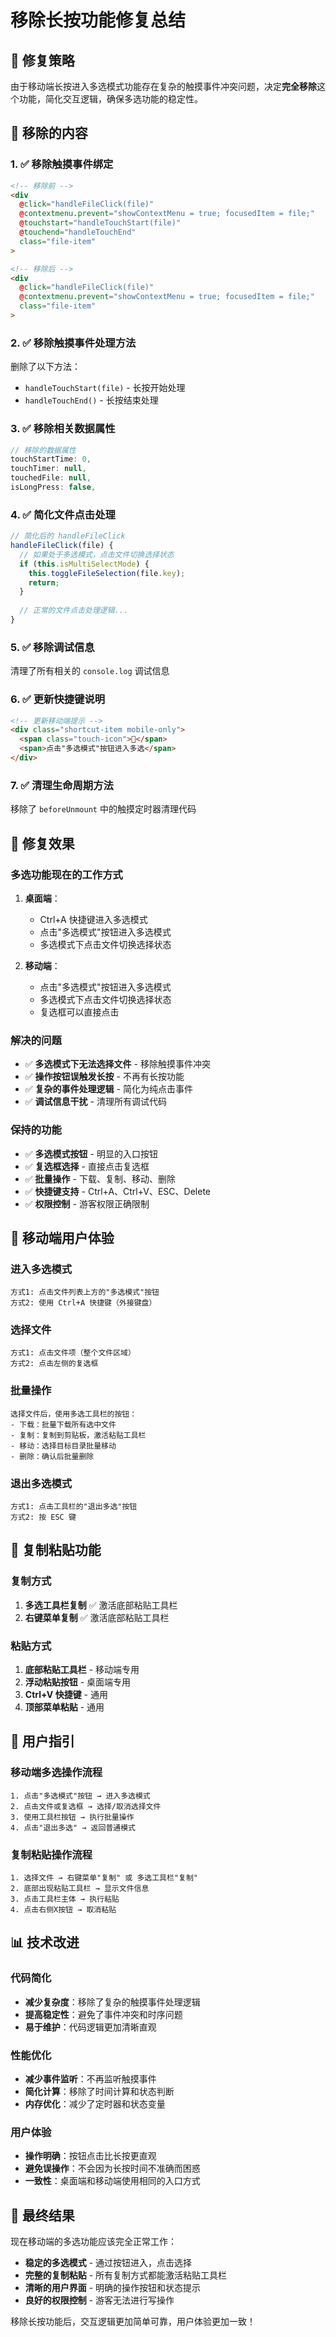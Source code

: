 # 移除长按功能修复总结

## 🎯 修复策略

由于移动端长按进入多选模式功能存在复杂的触摸事件冲突问题，决定**完全移除**这个功能，简化交互逻辑，确保多选功能的稳定性。

## 🔧 移除的内容

### 1. ✅ 移除触摸事件绑定
```html
<!-- 移除前 -->
<div 
  @click="handleFileClick(file)" 
  @contextmenu.prevent="showContextMenu = true; focusedItem = file;" 
  @touchstart="handleTouchStart(file)"
  @touchend="handleTouchEnd"
  class="file-item"
>

<!-- 移除后 -->
<div 
  @click="handleFileClick(file)" 
  @contextmenu.prevent="showContextMenu = true; focusedItem = file;" 
  class="file-item"
>
```

### 2. ✅ 移除触摸事件处理方法
删除了以下方法：
- `handleTouchStart(file)` - 长按开始处理
- `handleTouchEnd()` - 长按结束处理

### 3. ✅ 移除相关数据属性
```javascript
// 移除的数据属性
touchStartTime: 0,
touchTimer: null,
touchedFile: null,
isLongPress: false,
```

### 4. ✅ 简化文件点击处理
```javascript
// 简化后的 handleFileClick
handleFileClick(file) {
  // 如果处于多选模式，点击文件切换选择状态
  if (this.isMultiSelectMode) {
    this.toggleFileSelection(file.key);
    return;
  }
  
  // 正常的文件点击处理逻辑...
}
```

### 5. ✅ 移除调试信息
清理了所有相关的 `console.log` 调试信息

### 6. ✅ 更新快捷键说明
```html
<!-- 更新移动端提示 -->
<div class="shortcut-item mobile-only">
  <span class="touch-icon">📱</span>
  <span>点击"多选模式"按钮进入多选</span>
</div>
```

### 7. ✅ 清理生命周期方法
移除了 `beforeUnmount` 中的触摸定时器清理代码

## 🎉 修复效果

### 多选功能现在的工作方式
1. **桌面端**：
   - Ctrl+A 快捷键进入多选模式
   - 点击"多选模式"按钮进入多选模式
   - 多选模式下点击文件切换选择状态

2. **移动端**：
   - 点击"多选模式"按钮进入多选模式
   - 多选模式下点击文件切换选择状态
   - 复选框可以直接点击

### 解决的问题
- ✅ **多选模式下无法选择文件** - 移除触摸事件冲突
- ✅ **操作按钮误触发长按** - 不再有长按功能
- ✅ **复杂的事件处理逻辑** - 简化为纯点击事件
- ✅ **调试信息干扰** - 清理所有调试代码

### 保持的功能
- ✅ **多选模式按钮** - 明显的入口按钮
- ✅ **复选框选择** - 直接点击复选框
- ✅ **批量操作** - 下载、复制、移动、删除
- ✅ **快捷键支持** - Ctrl+A、Ctrl+V、ESC、Delete
- ✅ **权限控制** - 游客权限正确限制

## 📱 移动端用户体验

### 进入多选模式
```
方式1: 点击文件列表上方的"多选模式"按钮
方式2: 使用 Ctrl+A 快捷键（外接键盘）
```

### 选择文件
```
方式1: 点击文件项（整个文件区域）
方式2: 点击左侧的复选框
```

### 批量操作
```
选择文件后，使用多选工具栏的按钮：
- 下载：批量下载所有选中文件
- 复制：复制到剪贴板，激活粘贴工具栏
- 移动：选择目标目录批量移动
- 删除：确认后批量删除
```

### 退出多选模式
```
方式1: 点击工具栏的"退出多选"按钮
方式2: 按 ESC 键
```

## 🔄 复制粘贴功能

### 复制方式
1. **多选工具栏复制** ✅ 激活底部粘贴工具栏
2. **右键菜单复制** ✅ 激活底部粘贴工具栏

### 粘贴方式
1. **底部粘贴工具栏** - 移动端专用
2. **浮动粘贴按钮** - 桌面端专用
3. **Ctrl+V 快捷键** - 通用
4. **顶部菜单粘贴** - 通用

## 🎯 用户指引

### 移动端多选操作流程
```
1. 点击"多选模式"按钮 → 进入多选模式
2. 点击文件或复选框 → 选择/取消选择文件
3. 使用工具栏按钮 → 执行批量操作
4. 点击"退出多选" → 返回普通模式
```

### 复制粘贴操作流程
```
1. 选择文件 → 右键菜单"复制" 或 多选工具栏"复制"
2. 底部出现粘贴工具栏 → 显示文件信息
3. 点击工具栏主体 → 执行粘贴
4. 点击右侧X按钮 → 取消粘贴
```

## 📊 技术改进

### 代码简化
- **减少复杂度**：移除了复杂的触摸事件处理逻辑
- **提高稳定性**：避免了事件冲突和时序问题
- **易于维护**：代码逻辑更加清晰直观

### 性能优化
- **减少事件监听**：不再监听触摸事件
- **简化计算**：移除了时间计算和状态判断
- **内存优化**：减少了定时器和状态变量

### 用户体验
- **操作明确**：按钮点击比长按更直观
- **避免误操作**：不会因为长按时间不准确而困惑
- **一致性**：桌面端和移动端使用相同的入口方式

## 🎉 最终结果

现在移动端的多选功能应该完全正常工作：
- **稳定的多选模式** - 通过按钮进入，点击选择
- **完整的复制粘贴** - 所有复制方式都能激活粘贴工具栏
- **清晰的用户界面** - 明确的操作按钮和状态提示
- **良好的权限控制** - 游客无法进行写操作

移除长按功能后，交互逻辑更加简单可靠，用户体验更加一致！
